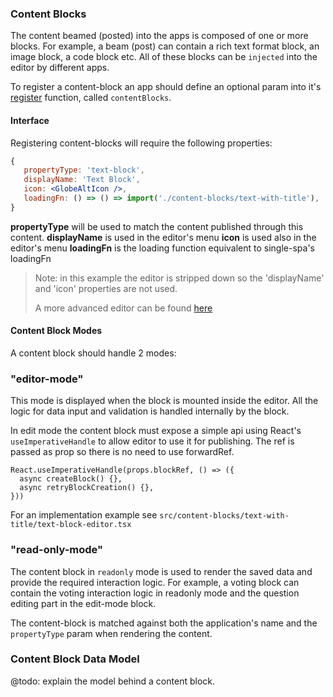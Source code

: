 ### Content Blocks
The content beamed (posted) into the apps is composed of one or more blocks.
For example, a beam (post) can contain a rich text format block, an image block, 
a code block etc.
All of these blocks can be `injected` into the editor by different apps.

To register a content-block an app should define an optional param into 
it's [register](../src/index.tsx) function, called `contentBlocks`.

#### Interface

Registering content-blocks will require the following properties:
```jsx
{
   propertyType: 'text-block',
   displayName: 'Text Block',
   icon: <GlobeAltIcon />,
   loadingFn: () => () => import('./content-blocks/text-with-title'),
}
```
**propertyType** will be used to match the content published through this content.
**displayName** is used in the editor's menu
**icon** is used also in the editor's menu
**loadingFn** is the loading function equivalent to single-spa's loadingFn

> Note: in this example the editor is stripped down so the 'displayName' and 'icon' 
> properties are not used.
> 
> A more advanced editor can be found [here](https://github.com/AKASHAorg/akasha-core/blob/next/ui/apps/akasha/src/extensions/beam-editor/beam-editor.tsx)


#### Content Block Modes
A content block should handle 2 modes:

### **"editor-mode"**
This mode is displayed when the block is mounted inside the editor.
All the logic for data input and validation is handled internally by the block.

In edit mode the content block must expose a simple api using React's 
`useImperativeHandle` to allow editor to use it for publishing. The ref is passed 
as prop so there is no need to use forwardRef.

```
React.useImperativeHandle(props.blockRef, () => ({
  async createBlock() {},
  async retryBlockCreation() {},
}))
```

For an implementation example see 
`src/content-blocks/text-with-title/text-block-editor.tsx`

### **"read-only-mode"**
The content block in `readonly` mode is used to render the saved data and provide 
the required interaction logic. For example, a voting block can contain the voting 
interaction logic in readonly mode and the question editing part in the 
edit-mode block.

The content-block is matched against both the application's name and the 
`propertyType` param when rendering the content.


### Content Block Data Model

@todo: explain the model behind a content block.


